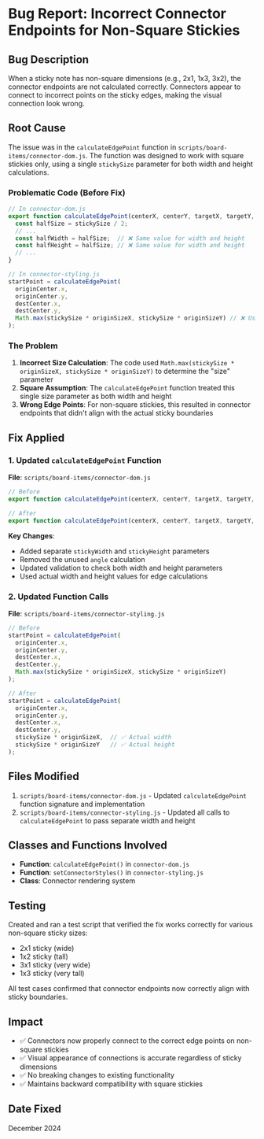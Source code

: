 # Bug Report: Incorrect Connector Endpoints for Non-Square Stickies

## Bug Description
When a sticky note has non-square dimensions (e.g., 2x1, 1x3, 3x2), the connector endpoints are not calculated correctly. Connectors appear to connect to incorrect points on the sticky edges, making the visual connection look wrong.

## Root Cause
The issue was in the `calculateEdgePoint` function in `scripts/board-items/connector-dom.js`. The function was designed to work with square stickies only, using a single `stickySize` parameter for both width and height calculations.

### Problematic Code (Before Fix)
```javascript
// In connector-dom.js
export function calculateEdgePoint(centerX, centerY, targetX, targetY, stickySize) {
  const halfSize = stickySize / 2;
  // ... 
  const halfWidth = halfSize;  // ❌ Same value for width and height
  const halfHeight = halfSize; // ❌ Same value for width and height
  // ...
}

// In connector-styling.js
startPoint = calculateEdgePoint(
  originCenter.x,
  originCenter.y,
  destCenter.x,
  destCenter.y,
  Math.max(stickySize * originSizeX, stickySize * originSizeY) // ❌ Using max dimension
);
```

### The Problem
1. **Incorrect Size Calculation**: The code used `Math.max(stickySize * originSizeX, stickySize * originSizeY)` to determine the "size" parameter
2. **Square Assumption**: The `calculateEdgePoint` function treated this single size parameter as both width and height
3. **Wrong Edge Points**: For non-square stickies, this resulted in connector endpoints that didn't align with the actual sticky boundaries

## Fix Applied

### 1. Updated `calculateEdgePoint` Function
**File**: `scripts/board-items/connector-dom.js`

```javascript
// Before
export function calculateEdgePoint(centerX, centerY, targetX, targetY, stickySize)

// After  
export function calculateEdgePoint(centerX, centerY, targetX, targetY, stickyWidth, stickyHeight)
```

**Key Changes**:
- Added separate `stickyWidth` and `stickyHeight` parameters
- Removed the unused `angle` calculation
- Updated validation to check both width and height parameters
- Used actual width and height values for edge calculations

### 2. Updated Function Calls
**File**: `scripts/board-items/connector-styling.js`

```javascript
// Before
startPoint = calculateEdgePoint(
  originCenter.x,
  originCenter.y,
  destCenter.x,
  destCenter.y,
  Math.max(stickySize * originSizeX, stickySize * originSizeY)
);

// After
startPoint = calculateEdgePoint(
  originCenter.x,
  originCenter.y,
  destCenter.x,
  destCenter.y,
  stickySize * originSizeX,  // ✅ Actual width
  stickySize * originSizeY   // ✅ Actual height
);
```

## Files Modified
1. `scripts/board-items/connector-dom.js` - Updated `calculateEdgePoint` function signature and implementation
2. `scripts/board-items/connector-styling.js` - Updated all calls to `calculateEdgePoint` to pass separate width and height

## Classes and Functions Involved
- **Function**: `calculateEdgePoint()` in `connector-dom.js`
- **Function**: `setConnectorStyles()` in `connector-styling.js`
- **Class**: Connector rendering system

## Testing
Created and ran a test script that verified the fix works correctly for various non-square sticky sizes:
- 2x1 sticky (wide)
- 1x2 sticky (tall) 
- 3x1 sticky (very wide)
- 1x3 sticky (very tall)

All test cases confirmed that connector endpoints now correctly align with sticky boundaries.

## Impact
- ✅ Connectors now properly connect to the correct edge points on non-square stickies
- ✅ Visual appearance of connections is accurate regardless of sticky dimensions
- ✅ No breaking changes to existing functionality
- ✅ Maintains backward compatibility with square stickies

## Date Fixed
December 2024
